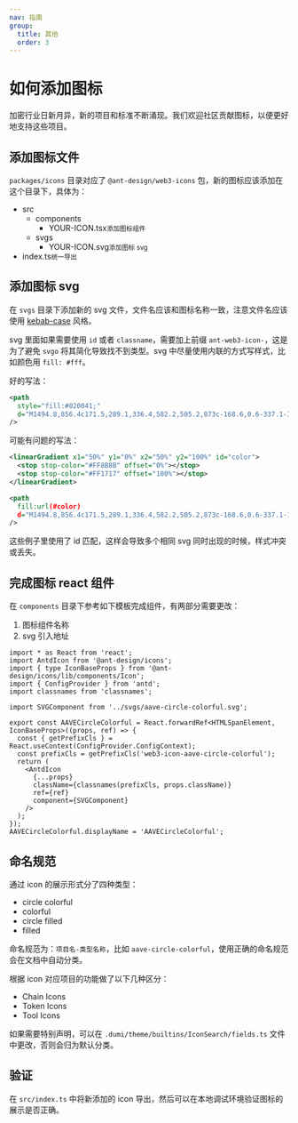 ```yaml
---
nav: 指南
group:
  title: 其他
  order: 3
---
```


# 如何添加图标

加密行业日新月异，新的项目和标准不断涌现。我们欢迎社区贡献图标，以便更好地支持这些项目。

## 添加图标文件

`packages/icons` 目录对应了 `@ant-design/web3-icons` 包，新的图标应该添加在这个目录下，具体为：

<Tree>
  <ul>
    <li>
      src
      <ul>
        <li>
          components
          <ul>
            <li>YOUR-ICON.tsx<small>添加图标组件</small></li>
          </ul>
        </li>
        <li>
          svgs
          <ul>
            <li>YOUR-ICON.svg<small>添加图标 svg</small></li>
          </ul>
        </li>
      </ul>
    </li>
    <li>index.ts<small>统一导出</small></li>
  </ul>
</Tree>

## 添加图标 svg

在 `svgs` 目录下添加新的 svg 文件，文件名应该和图标名称一致，注意文件名应该使用 [kebab-case](https://developer.mozilla.org/en-US/docs/Glossary/Kebab_case) 风格。

svg 里面如果需要使用 `id` 或者 `classname`，需要加上前缀 `ant-web3-icon-`，这是为了避免 `svgo` 将其简化导致找不到类型。svg 中尽量使用内联的方式写样式，比如颜色用 `fill: #fff`。

好的写法：

```svg
<path
  style="fill:#020041;"
  d="M1494.8,856.4c171.5,289.1,336.4,582.2,505.2,873c-168.6,0.6-337.1-1-505.6,0C1493.8,1438.3,1492.9,1147.3,1494.8,856.4"
/>
```

可能有问题的写法：

```svg
<linearGradient x1="50%" y1="0%" x2="50%" y2="100%" id="color">
  <stop stop-color="#FF8B8B" offset="0%"></stop>
  <stop stop-color="#FF1717" offset="100%"></stop>
</linearGradient>
```

```svg
<path
  fill:url(#color)
  d="M1494.8,856.4c171.5,289.1,336.4,582.2,505.2,873c-168.6,0.6-337.1-1-505.6,0C1493.8,1438.3,1492.9,1147.3,1494.8,856.4"
/>
```

这些例子里使用了 id 匹配，这样会导致多个相同 svg 同时出现的时候，样式冲突或丢失。

## 完成图标 react 组件

在 `components` 目录下参考如下模板完成组件，有两部分需要更改：

1. 图标组件名称
2. svg 引入地址

```tsx | pure
import * as React from 'react';
import AntdIcon from '@ant-design/icons';
import { type IconBaseProps } from '@ant-design/icons/lib/components/Icon';
import { ConfigProvider } from 'antd';
import classnames from 'classnames';

import SVGComponent from '../svgs/aave-circle-colorful.svg';

export const AAVECircleColorful = React.forwardRef<HTMLSpanElement, IconBaseProps>((props, ref) => {
  const { getPrefixCls } = React.useContext(ConfigProvider.ConfigContext);
  const prefixCls = getPrefixCls('web3-icon-aave-circle-colorful');
  return (
    <AntdIcon
      {...props}
      className={classnames(prefixCls, props.className)}
      ref={ref}
      component={SVGComponent}
    />
  );
});
AAVECircleColorful.displayName = 'AAVECircleColorful';
```

## 命名规范

通过 icon 的展示形式分了四种类型：

- circle colorful
- colorful
- circle filled
- filled

命名规范为：`项目名-类型名称`，比如 `aave-circle-colorful`，使用正确的命名规范会在文档中自动分类。

根据 icon 对应项目的功能做了以下几种区分：

- Chain Icons
- Token Icons
- Tool Icons

如果需要特别声明，可以在 `.dumi/theme/builtins/IconSearch/fields.ts` 文件中更改，否则会归为默认分类。

## 验证

在 `src/index.ts` 中将新添加的 icon 导出，然后可以在本地调试环境验证图标的展示是否正确。
